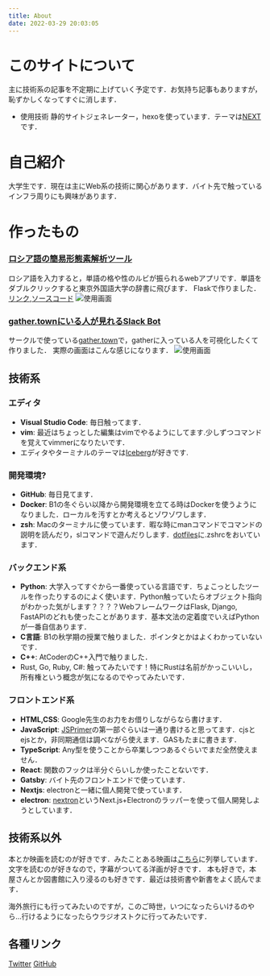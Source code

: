 ```yaml
---
title: About
date: 2022-03-29 20:03:05
---
```

# このサイトについて
主に技術系の記事を不定期に上げていく予定です．お気持ち記事もありますが，恥ずかしくなってすぐに消します．


- 使用技術
静的サイトジェネレーター，hexoを使っています．テーマは[NEXT](https://theme-next.js.org/muse/)です．


# 自己紹介
大学生です．現在は主にWeb系の技術に関心があります．バイト先で触っているインフラ周りにも興味があります．

# 作ったもの
### [ロシア語の簡易形態素解析ツール](http://russianannotation.herokuapp.com/)
ロシア語を入力すると，単語の格や性のルビが振られるwebアプリです．単語をダブルクリックすると東京外国語大学の辞書に飛びます．
Flaskで作りました．[リンク](http://russianannotation.herokuapp.com/),[ソースコード](https://github.com/nac-39/russian_annotation)
![使用画面](/images/russian-annotation.png)

### [gather.townにいる人が見れるSlack Bot](https://github.com/nac-39/slack-bot_gather_member)
サークルで使っている[gather.town](https://gather.town/)で，gatherに入っている人を可視化したくて作りました．
実際の画面はこんな感じになります．
![使用画面](/images/gather-slack.png)

## 技術系


### エディタ
- **Visual Studio Code**: 毎日触ってます．
- **vim**: 最近はちょっとした編集はvimでやるようにしてます.少しずつコマンドを覚えてvimmerになりたいです．
- エディタやターミナルのテーマは[Iceberg](http://cocopon.github.io/iceberg.vim/)が好きです.


### 開発環境?
- **GitHub**: 毎日見てます．
- **Docker**: B1の冬ぐらい以降から開発環境を立てる時はDockerを使うようになりました．ローカルを汚すとか考えるとゾワゾワします．
- **zsh**: Macのターミナルに使っています．暇な時にmanコマンドでコマンドの説明を読んだり，slコマンドで遊んだりします．[dotfiles](https://github.com/nac-39/dotfiles)に.zshrcをおいています．


### バックエンド系
- **Python**: 大学入ってすぐから一番使っている言語です．ちょこっとしたツールを作ったりするのによく使います．Python触っていたらオブジェクト指向がわかった気がします？？？？WebフレームワークはFlask, Django, FastAPIのどれも使ったことがあります．基本文法の定着度でいえばPythonが一番自信あります．
- **C言語**: B1の秋学期の授業で触りました．ポインタとかはよくわかっていないです．
- **C++**: AtCoderのC++入門で触りました．
- Rust, Go, Ruby, C#: 触ってみたいです！特にRustは名前がかっこいいし，所有権という概念が気になるのでやってみたいです．


### フロントエンド系
- **HTML,CSS**: Google先生のお力をお借りしながらなら書けます．
- **JavaScript**: [JSPrimer](https://jsprimer.net/)の第一部ぐらいは一通り書けると思ってます．cjsとejsとか，非同期通信は調べながら使えます．GASもたまに書きます．
- **TypeScript**: Any型を使うことから卒業しつつあるぐらいでまだ全然使えません．
- **React**: 関数のフックは半分ぐらいしか使ったことないです．
- **Gatsby**: バイト先のフロントエンドで使っています．
- **Nextjs**: electronと一緒に個人開発で使っています．
- **electron**: [nextron](https://github.com/saltyshiomix/nextron)というNext.js+Electronのラッパーを使って個人開発しようとしています．


## 技術系以外
本とか映画を読むのが好きです．みたことある映画は[こちら](/2021/08/29/favorite-movie/)に列挙しています．文字を読むのが好きなので，字幕がついてる洋画が好きです．
本も好きで，本屋さんとか図書館に入り浸るのも好きです．最近は技術書や新書をよく読んでます．

海外旅行にも行ってみたいのですが，このご時世，いつになったらいけるのやら…行けるようになったらウラジオストクに行ってみたいです．



## 各種リンク
[Twitter](https://twitter.com/nac_39_kiitos)
[GitHub](https://github.com/nac-39)
